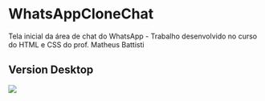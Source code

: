 # WhatsAppCloneChat
Tela inicial da área de chat do WhatsApp - Trabalho desenvolvido no curso do HTML e CSS do prof. Matheus Battisti

<h2>Version Desktop</h2>
<img src="https://user-images.githubusercontent.com/63200871/156896834-bc632ec3-80a7-4362-b1a9-a9e53a68df96.png">
